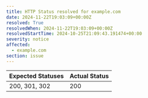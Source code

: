 ```yaml
---
title: HTTP Status resolved for example.com
date: 2024-11-22T19:03:09+00:00Z
resolved: True
resolvedWhen: 2024-11-22T19:03:09+00:00Z
resolvedStartTime: 2024-10-25T21:09:43.191474+00:00
severity: notice
affected:
  - example.com
section: issue
---
```


| Expected Statuses | Actual Status  |
|-------------------|----------------|
| 200, 301, 302 | 200 |

